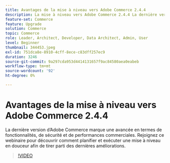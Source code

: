 ```yaml
---
title: Avantages de la mise à niveau vers Adobe Commerce 2.4.4
description: La mise à niveau vers Adobe Commerce 2.4.4 La dernière version d’Adobe Commerce marque une avancée en termes de fonctionnalités, de sécurité et de performances commerciales. Rejoignez ce webinaire pour découvrir comment planifier et exécuter une mise à niveau en douceur afin de tirer parti des dernières améliorations.
feature-set: Commerce
feature: Upgrade
solution: Commerce
topic: Commerce
role: Leader, Architect, Developer, Data Architect, Admin, User
level: Beginner
thumbnail: 344453.jpeg
exl-id: 751dca8e-8910-4cff-8ece-c83dff257ec9
duration: 3246
source-git-commit: 9a297cda953d4414131657f9ac84580aea0eabeb
workflow-type: tm+mt
source-wordcount: '92'
ht-degree: 0%

---
```


# Avantages de la mise à niveau vers Adobe Commerce 2.4.4

La dernière version d’Adobe Commerce marque une avancée en termes de fonctionnalités, de sécurité et de performances commerciales. Rejoignez ce webinaire pour découvrir comment planifier et exécuter une mise à niveau en douceur afin de tirer parti des dernières améliorations.

>[!VIDEO](https://video.tv.adobe.com/v/344453/?quality=12&learn=on)
